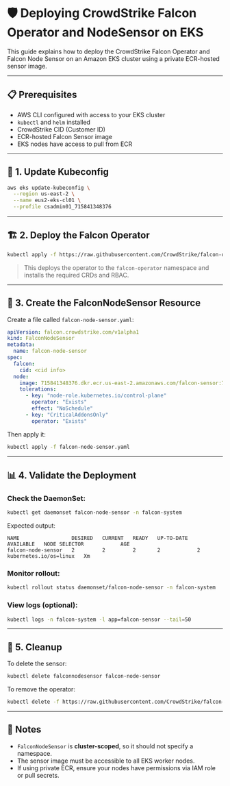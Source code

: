# 🛡️ Deploying CrowdStrike Falcon Operator and NodeSensor on EKS

This guide explains how to deploy the CrowdStrike Falcon Operator and Falcon Node Sensor on an Amazon EKS cluster using a private ECR-hosted sensor image.

---

## 📋 Prerequisites

- AWS CLI configured with access to your EKS cluster
- `kubectl` and `helm` installed
- CrowdStrike CID (Customer ID)
- ECR-hosted Falcon Sensor image
- EKS nodes have access to pull from ECR

---

## 🔧 1. Update Kubeconfig

```bash
aws eks update-kubeconfig \
  --region us-east-2 \
  --name eus2-eks-cl01 \
  --profile csadmin01_715841348376
```

---

## 🏗️ 2. Deploy the Falcon Operator

```bash
kubectl apply -f https://raw.githubusercontent.com/CrowdStrike/falcon-operator/main/deploy/falcon-operator.yaml
```

> This deploys the operator to the `falcon-operator` namespace and installs the required CRDs and RBAC.

---

## 🧱 3. Create the FalconNodeSensor Resource

Create a file called `falcon-node-sensor.yaml`:

```yaml
apiVersion: falcon.crowdstrike.com/v1alpha1
kind: FalconNodeSensor
metadata:
  name: falcon-node-sensor
spec:
  falcon:
    cid: <cid info>
  node:
    image: 715841348376.dkr.ecr.us-east-2.amazonaws.com/falcon-sensor:7.23.0-17607-1.falcon-linux.Release.US-1
    tolerations:
      - key: "node-role.kubernetes.io/control-plane"
        operator: "Exists"
        effect: "NoSchedule"
      - key: "CriticalAddonsOnly"
        operator: "Exists"
```

Then apply it:

```bash
kubectl apply -f falcon-node-sensor.yaml
```

---

## 📊 4. Validate the Deployment

### Check the DaemonSet:

```bash
kubectl get daemonset falcon-node-sensor -n falcon-system
```

Expected output:

```
NAME                 DESIRED   CURRENT   READY   UP-TO-DATE   AVAILABLE   NODE SELECTOR            AGE
falcon-node-sensor   2         2         2       2            2           kubernetes.io/os=linux   Xm
```

### Monitor rollout:

```bash
kubectl rollout status daemonset/falcon-node-sensor -n falcon-system
```

### View logs (optional):

```bash
kubectl logs -n falcon-system -l app=falcon-sensor --tail=50
```

---

## 🧹 5. Cleanup

To delete the sensor:

```bash
kubectl delete falconnodesensor falcon-node-sensor
```

To remove the operator:

```bash
kubectl delete -f https://raw.githubusercontent.com/CrowdStrike/falcon-operator/main/deploy/falcon-operator.yaml
```

---

## 🧩 Notes

- `FalconNodeSensor` is **cluster-scoped**, so it should not specify a namespace.
- The sensor image must be accessible to all EKS worker nodes.
- If using private ECR, ensure your nodes have permissions via IAM role or pull secrets.
```
